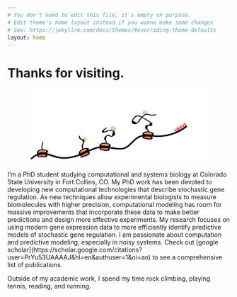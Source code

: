 ```yaml
---
# You don't need to edit this file, it's empty on purpose.
# Edit theme's home layout instead if you wanna make some changes
# See: https://jekyllrb.com/docs/themes/#overriding-theme-defaults
layout: home
---
```

<h1> Thanks for visiting.</h1>
<p align="center">
<img  src="/assets/translation_fig.png" alt="rectangle" style="width: 400px" />
</p>
I’m a PhD student studying computational and systems biology at Colorado State University in Fort Collins, CO.
My PhD work has been devoted to developing new computational technologies that describe stochastic gene regulation. 
As new techniques allow experimental biologists to measure biomolecules with higher precision, computational modeling has room for massive improvements that incorporate these data to make better predictions and design more effective experiments. 
My research focuses on using modern gene expression data to more efficiently identify predictive models of stochastic gene regulation. 
I am passionate about computation and predictive modeling, especially in noisy systems. Check out [google scholar](https://scholar.google.com/citations?user=PrYu53UAAAAJ&hl=en&authuser=1&oi=ao) to see a comprehensive list of publications.


Outside of my academic work, I spend my time rock climbing, playing tennis, reading, and running. 
